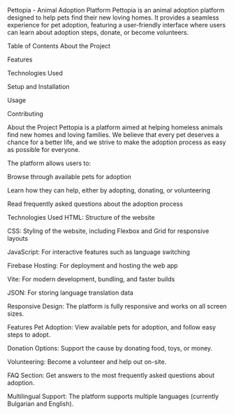 Pettopia - Animal Adoption Platform
Pettopia is an animal adoption platform designed to help pets find their new loving homes. It provides a seamless experience for pet adoption, featuring a user-friendly interface where users can learn about adoption steps, donate, or become volunteers.

Table of Contents
About the Project

Features

Technologies Used

Setup and Installation

Usage

Contributing


About the Project
Pettopia is a platform aimed at helping homeless animals find new homes and loving families. We believe that every pet deserves a chance for a better life, and we strive to make the adoption process as easy as possible for everyone.

The platform allows users to:

Browse through available pets for adoption

Learn how they can help, either by adopting, donating, or volunteering

Read frequently asked questions about the adoption process


Technologies Used
HTML: Structure of the website

CSS: Styling of the website, including Flexbox and Grid for responsive layouts

JavaScript: For interactive features such as language switching

Firebase Hosting: For deployment and hosting the web app

Vite: For modern development, bundling, and faster builds

JSON: For storing language translation data

Responsive Design: The platform is fully responsive and works on all screen sizes.


Features
Pet Adoption: View available pets for adoption, and follow easy steps to adopt.

Donation Options: Support the cause by donating food, toys, or money.

Volunteering: Become a volunteer and help out on-site.

FAQ Section: Get answers to the most frequently asked questions about adoption.

Multilingual Support: The platform supports multiple languages (currently Bulgarian and English).